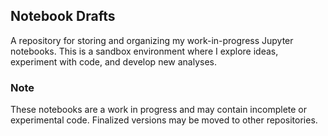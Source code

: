 ## Notebook Drafts

A repository for storing and organizing my work-in-progress Jupyter notebooks. This is a sandbox environment where I explore ideas, experiment with code, and develop new analyses.

### Note

These notebooks are a work in progress and may contain incomplete or experimental code. Finalized versions may be moved to other repositories.
